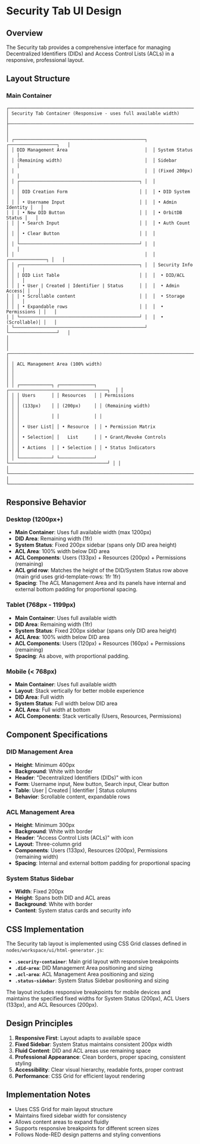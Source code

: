 # Security Tab UI Design

## Overview

The Security tab provides a comprehensive interface for managing Decentralized Identifiers (DIDs) and Access Control Lists (ACLs) in a responsive, professional layout.

## Layout Structure

### Main Container
```
┌─────────────────────────────────────────────────────────────────────────────┐
│ Security Tab Container (Responsive - uses full available width)             │
├─────────────────────────────────────────────────────────────────────────────┤
│                                                                             │
│ ┌─────────────────────────────────────────────────┐  ┌──────────────────┐   │
│ │ DID Management Area                             │  │ System Status    │   │
│ │ (Remaining width)                               │  │ Sidebar          │   │
│ │                                                 │  │ (Fixed 200px)    │   │
│ │ ┌─────────────────────────────────────────────┐ │  │                  │   │
│ │ │ DID Creation Form                           │ │  │ • DID System     │   │
│ │ │ • Username Input                            │ │  │ • Admin Identity │   │
│ │ │ • New DID Button                            │ │  │ • OrbitDB Status │   │
│ │ │ • Search Input                              │ │  │ • Auth Count     │   │
│ │ │ • Clear Button                              │ │  │                  │   │
│ │ └─────────────────────────────────────────────┘ │  │                  │   │
│ │                                                 │  │ ┌──────────────┐ │   │
│ │ ┌─────────────────────────────────────────────┐ │  │ Security Info  │ │   │
│ │ │ DID List Table                              │ │  │  • DID/ACL     │ │   │
│ │ │ • User | Created | Identifier | Status      │ │  │  • Admin Access│ │   │
│ │ │ • Scrollable content                        │ │  │  • Storage     │ │   │
│ │ │ • Expandable rows                           │ │  │  • Permissions │ │   │
│ │ └─────────────────────────────────────────────┘ │  │  • (Scrollable)│ │   │
│ └─────────────────────────────────────────────────┘  └──────────────────┘   │
│                                                                             │
│ ┌─────────────────────────────────────────────────────────────────────────┐ │
│ │ ACL Management Area (100% width)                                        │ │
│ │                                                                         │ │
│ │ ┌────────────┐ ┌─────────────┐ ┌─────────────────────────────────────┐  │ │
│ │ │ Users      │ │ Resources   │ │ Permissions                         │ │ │
│ │ │ (133px)    │ │ (200px)     │ │ (Remaining width)                   │ │ │
│ │ │            │ │             │ │                                     │ │ │
│ │ │ • User List│ │ • Resource  │ │ • Permission Matrix                 │ │ │
│ │ │ • Selection│ │   List      │ │ • Grant/Revoke Controls             │ │ │
│ │ │ • Actions  │ │ • Selection │ │ • Status Indicators                 │ │ │
│ │ └────────────┘ └─────────────┘ └─────────────────────────────────────┘ │ │
│ └─────────────────────────────────────────────────────────────────────────┘ │
└─────────────────────────────────────────────────────────────────────────────┘
```

## Responsive Behavior

### Desktop (1200px+)
- **Main Container**: Uses full available width (max 1200px)
- **DID Area**: Remaining width (1fr)
- **System Status**: Fixed 200px sidebar (spans only DID area height)
- **ACL Area**: 100% width below DID area
- **ACL Components**: Users (133px) + Resources (200px) + Permissions (remaining)
- **ACL grid row**: Matches the height of the DID/System Status row above (main grid uses grid-template-rows: 1fr 1fr)
- **Spacing**: The ACL Management Area and its panels have internal and external bottom padding for proportional spacing.

### Tablet (768px - 1199px)
- **Main Container**: Uses full available width
- **DID Area**: Remaining width (1fr)
- **System Status**: Fixed 200px sidebar (spans only DID area height)
- **ACL Area**: 100% width below DID area
- **ACL Components**: Users (120px) + Resources (160px) + Permissions (remaining)
- **Spacing**: As above, with proportional padding.

### Mobile (< 768px)
- **Main Container**: Uses full available width
- **Layout**: Stack vertically for better mobile experience
- **DID Area**: Full width
- **System Status**: Full width below DID area
- **ACL Area**: Full width at bottom
- **ACL Components**: Stack vertically (Users, Resources, Permissions)

## Component Specifications

### DID Management Area
- **Height**: Minimum 400px
- **Background**: White with border
- **Header**: "Decentralized Identifiers (DIDs)" with icon
- **Form**: Username input, New button, Search input, Clear button
- **Table**: User | Created | Identifier | Status columns
- **Behavior**: Scrollable content, expandable rows

### ACL Management Area
- **Height**: Minimum 300px
- **Background**: White with border
- **Header**: "Access Control Lists (ACLs)" with icon
- **Layout**: Three-column grid
- **Components**: Users (133px), Resources (200px), Permissions (remaining width)
- **Spacing**: Internal and external bottom padding for proportional spacing

### System Status Sidebar
- **Width**: Fixed 200px
- **Height**: Spans both DID and ACL areas
- **Background**: White with border
- **Content**: System status cards and security info

## CSS Implementation

The Security tab layout is implemented using CSS Grid classes defined in `nodes/workspace/ui/html-generator.js`:

- **`.security-container`**: Main grid layout with responsive breakpoints
- **`.did-area`**: DID Management Area positioning and sizing
- **`.acl-area`**: ACL Management Area positioning and sizing  
- **`.status-sidebar`**: System Status Sidebar positioning and sizing

The layout includes responsive breakpoints for mobile devices and maintains the specified fixed widths for System Status (200px), ACL Users (133px), and ACL Resources (200px).

## Design Principles

1. **Responsive First**: Layout adapts to available space
2. **Fixed Sidebar**: System Status maintains consistent 200px width
3. **Fluid Content**: DID and ACL areas use remaining space
4. **Professional Appearance**: Clean borders, proper spacing, consistent styling
5. **Accessibility**: Clear visual hierarchy, readable fonts, proper contrast
6. **Performance**: CSS Grid for efficient layout rendering

## Implementation Notes

- Uses CSS Grid for main layout structure
- Maintains fixed sidebar width for consistency
- Allows content areas to expand fluidly
- Supports responsive breakpoints for different screen sizes
- Follows Node-RED design patterns and styling conventions